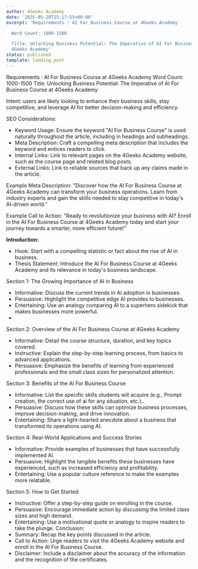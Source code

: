 ```yaml
---
author: 4Geeks Academy
date: '2025-05-28T15:17:55+00:00'
excerpt: 'Requirements : AI For Business Course at 4Geeks Academy

  Word Count: 1000-1500

  Title: Unlocking Business Potential: The Imperative of AI For Business Course at
  4Geeks Academy'
status: published
template: landing_post
---
```




Requirements : AI For Business Course at 4Geeks Academy
Word Count: 1000-1500
Title: Unlocking Business Potential: The Imperative of AI For Business Course at 4Geeks Academy

Intent: users are likely looking to enhance their business skills, stay competitive, and leverage AI for better decision-making and efficiency.

SEO Considerations:
-	Keyword Usage: Ensure the keyword "AI For Business Course" is used naturally throughout the article, including in headings and subheadings.
-	Meta Description: Craft a compelling meta description that includes the keyword and entices readers to click.
-	Internal Links: Link to relevant pages on the 4Geeks Academy website, such as the course page and related blog posts.
-	External Links: Link to reliable sources that back up any claims made in the article.

Example Meta Description:
"Discover how the AI For Business Course at 4Geeks Academy can transform your business operations. Learn from industry experts and gain the skills needed to stay competitive in today's AI-driven world."

Example Call to Action:
"Ready to revolutionize your business with AI? Enroll in the AI For Business Course at 4Geeks Academy today and start your journey towards a smarter, more efficient future!"


**Introduction:**
- Hook: Start with a compelling statistic or fact about the rise of AI in business.
-	Thesis Statement: Introduce the AI For Business Course at 4Geeks Academy and its relevance in today's business landscape.
  
Section 1: The Growing Importance of AI in Business
-	Informative: Discuss the current trends in AI adoption in businesses.
-	Persuasive: Highlight the competitive edge AI provides to businesses.
-	Entertaining: Use an analogy comparing AI to a superhero sidekick that makes businesses more powerful.
-	
Section 2: Overview of the AI For Business Course at 4Geeks Academy
-	Informative: Detail the course structure, duration, and key topics covered.
-	Instructive: Explain the step-by-step learning process, from basics to advanced applications.
-	Persuasive: Emphasize the benefits of learning from experienced professionals and the small class sizes for personalized attention.
  
Section 3: Benefits of the AI For Business Course
-	Informative: List the specific skills students will acquire (e.g., Prompt creation, the correct use of ai for any situation, etc.)..
-	Persuasive: Discuss how these skills can optimize business processes, improve decision-making, and drive innovation.
-	Entertaining: Share a light-hearted anecdote about a business that transformed its operations using AI.
  
Section 4: Real-World Applications and Success Stories
-	Informative: Provide examples of businesses that have successfully implemented AI.
-	Persuasive: Highlight the tangible benefits these businesses have experienced, such as increased efficiency and profitability.
-	Entertaining: Use a popular culture reference to make the examples more relatable.
  
Section 5: How to Get Started
-	Instructive: Offer a step-by-step guide on enrolling in the course.
-	Persuasive: Encourage immediate action by discussing the limited class sizes and high demand.
-	Entertaining: Use a motivational quote or analogy to inspire readers to take the plunge.
Conclusion:
-	Summary: Recap the key points discussed in the article.
-	Call to Action: Urge readers to visit the 4Geeks Academy website and enroll in the AI For Business Course.
-	Disclaimer: Include a disclaimer about the accuracy of the information and the recognition of the certificates.

